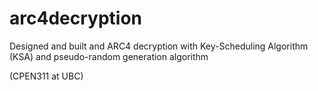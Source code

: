 # arc4decryption 
Designed and built and ARC4 decryption with Key-Scheduling Algorithm (KSA) and pseudo-random generation algorithm

(CPEN311 at UBC)
